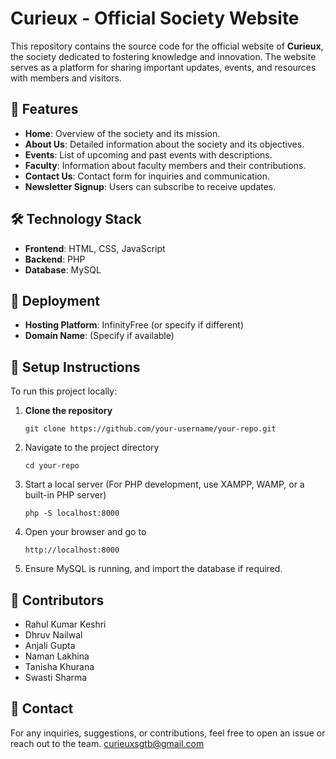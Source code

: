 # Curieux - Official Society Website

This repository contains the source code for the official website of **Curieux**, the society dedicated to fostering knowledge and innovation. The website serves as a platform for sharing important updates, events, and resources with members and visitors.

## 🌟 Features
- **Home**: Overview of the society and its mission.
- **About Us**: Detailed information about the society and its objectives.
- **Events**: List of upcoming and past events with descriptions.
- **Faculty**: Information about faculty members and their contributions.
- **Contact Us**: Contact form for inquiries and communication.
- **Newsletter Signup**: Users can subscribe to receive updates.

## 🛠️ Technology Stack
- **Frontend**: HTML, CSS, JavaScript
- **Backend**: PHP
- **Database**: MySQL

## 🚀 Deployment
- **Hosting Platform**: InfinityFree (or specify if different)
- **Domain Name**: (Specify if available)

## 🔧 Setup Instructions
To run this project locally:

1. **Clone the repository**  
   ```
   git clone https://github.com/your-username/your-repo.git
2. Navigate to the project directory
   ```
   cd your-repo
3. Start a local server (For PHP development, use XAMPP, WAMP, or a built-in PHP server)
   ```
   php -S localhost:8000
4. Open your browser and go to
   ```
   http://localhost:8000
5. Ensure MySQL is running, and import the database if required.

## 👥 Contributors
- Rahul Kumar Keshri
- Dhruv Nailwal
- Anjali Gupta
- Naman Lakhina
- Tanisha Khurana
- Swasti Sharma

## 📩 Contact
For any inquiries, suggestions, or contributions, feel free to open an issue or reach out to the team.
curieuxsgtb@gmail.com
